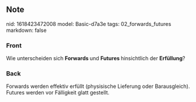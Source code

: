 ## Note
nid: 1618423472008
model: Basic-d7a3e
tags: 02_forwards_futures
markdown: false

### Front
Wie unterscheiden sich <b>Forwards </b>und <b>Futures </b>hinsichtlich der <b>Erfüllung</b>?

### Back
Forwards werden effektiv erfüllt (physisische Lieferung oder Barausgleich). Futures werden vor Fälligkeit glatt gestellt.
